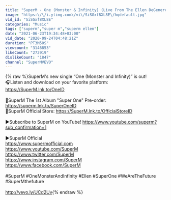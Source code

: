 ```yaml
---
title: "SuperM - One (Monster & Infinity) (Live From The Ellen DeGeneres Show)"
image: "https:\/\/i.ytimg.com\/vi\/SiSGxf8XL8E\/hqdefault.jpg"
vid_id: "SiSGxf8XL8E"
categories: "Music"
tags: ["superm","super m","superm ellen"]
date: "2021-06-23T19:34:48+03:00"
vid_date: "2020-09-24T04:48:21Z"
duration: "PT3M50S"
viewcount: "3146853"
likeCount: "272919"
dislikeCount: "1847"
channel: "SuperMVEVO"
---
```

{% raw %}SuperM's new single “One (Monster and Infinity)” is out!<br />🎧Listen and download on your favorite platform: <a rel="nofollow" target="blank" href="https://SuperM.lnk.to/OneID">https://SuperM.lnk.to/OneID</a><br /><br />📀SuperM The 1st Album &quot;Super One&quot; Pre-order: <a rel="nofollow" target="blank" href="https://superm.lnk.to/SuperOneID">https://superm.lnk.to/SuperOneID</a><br />🎁SuperM Official Store: <a rel="nofollow" target="blank" href="https://SuperM.lnk.to/OfficialStoreID">https://SuperM.lnk.to/OfficialStoreID</a><br /><br />►Subscribe to SuperM on YouTube! <a rel="nofollow" target="blank" href="https://www.youtube.com/superm?sub_confirmation=1">https://www.youtube.com/superm?sub_confirmation=1</a><br /><br />►SuperM Official<br /><a rel="nofollow" target="blank" href="https://www.supermofficial.com">https://www.supermofficial.com</a><br /><a rel="nofollow" target="blank" href="https://www.youtube.com/SuperM">https://www.youtube.com/SuperM</a><br /><a rel="nofollow" target="blank" href="https://www.twitter.com/SuperM">https://www.twitter.com/SuperM</a><br /><a rel="nofollow" target="blank" href="https://www.instagram.com/SuperM">https://www.instagram.com/SuperM</a><br /><a rel="nofollow" target="blank" href="https://www.facebook.com/SuperM">https://www.facebook.com/SuperM</a><br /><br />#SuperM #OneMonsterAndInfinity #Ellen #SuperOne #WeAreTheFuture #SuperMthefuture<br /><br /><a rel="nofollow" target="blank" href="http://vevo.ly/UCd2Uv">http://vevo.ly/UCd2Uv</a>{% endraw %}
